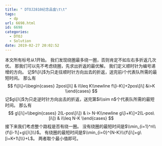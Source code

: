 ```yaml
---
title: " DTOJ2810纪念品盒\t\t"
tags:
  - dp
url: 6698.html
id: 6698
categories:
  - DTOJ
  - Solution
date: 2019-02-27 20:02:52
---
```


本文所有标号从$1$开始。 我们发现绕圈最多绕一圈，否则肯定不如左右多折返几次优。 那我们可以先不考虑绕圈，先求出折返的最优解。 我们定义顺时针为编号递增的方向。 记$f\[i\]$为只走往顺时针方向出去的折返，送完前$i$个代表队所需的最短时间。 那么有 $$ f\[i\]=\\begin{cases} 2pos\[i\] & i\\leq K\\newline f\[i-K\]+2pos\[i\] &i>K \\end{cases} $$ 记$g\[i\]$为只走逆时针方向出去的折返，送完第$i\\sim n$个代表队所需的最短时间。 那么有 $$ g\[i\]=\\begin{cases} 2(L-pos\[i\]) & i> N-K\\newline g\[i+K\]+2(L-pos\[i\]) & i\\leq N-K \\end{cases} $$ 接下来我们考虑整个路程是否有绕一圈。 没有绕圈的最短时间是$\\min_{i=1}^n\\{f\[i-1\]+g\[i\]\\}$。 有绕圈的最短时间是$\\min_{i=0}^{N-K}\\{f\[i\]+g\[i+K+1\]\\}+L$。 两者取个最小值即可。